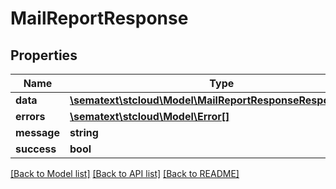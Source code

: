 # MailReportResponse

## Properties
Name | Type | Description | Notes
------------ | ------------- | ------------- | -------------
**data** | [**\sematext\stcloud\Model\MailReportResponseResponseEntry**](MailReportResponseResponseEntry.md) |  | [optional] 
**errors** | [**\sematext\stcloud\Model\Error[]**](Error.md) |  | [optional] 
**message** | **string** |  | [optional] 
**success** | **bool** |  | [optional] 

[[Back to Model list]](../../README.md#documentation-for-models) [[Back to API list]](../../README.md#documentation-for-api-endpoints) [[Back to README]](../../README.md)

